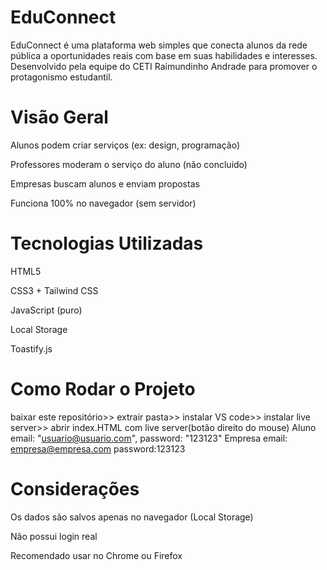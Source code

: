 # EduConnect
EduConnect é uma plataforma web simples que conecta alunos da rede pública a oportunidades reais com base em suas habilidades e interesses.
Desenvolvido pela equipe do CETI Raimundinho Andrade para promover o protagonismo estudantil.

# Visão Geral
Alunos podem criar serviços (ex: design, programação)

Professores moderam o serviço do aluno (não concluido)

Empresas buscam alunos e enviam propostas

Funciona 100% no navegador (sem servidor)

# Tecnologias Utilizadas
HTML5

CSS3 + Tailwind CSS

JavaScript (puro)

Local Storage

Toastify.js

# Como Rodar o Projeto
baixar este repositório>> extrair pasta>> instalar VS code>> instalar live server>> abrir index.HTML com live server(botão direito do mouse)
Aluno 
email: "usuario@usuario.com",
        password: "123123"
Empresa
email: empresa@empresa.com
password:123123

# Considerações
Os dados são salvos apenas no navegador (Local Storage)

Não possui login real

Recomendado usar no Chrome ou Firefox
